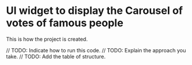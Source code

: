 # UI widget to display the Carousel of votes of famous people

This is how the project is created.

// TODO: Indicate how to run this code.
// TODO: Explain the approach you take.
// TODO: Add the table of structure.
